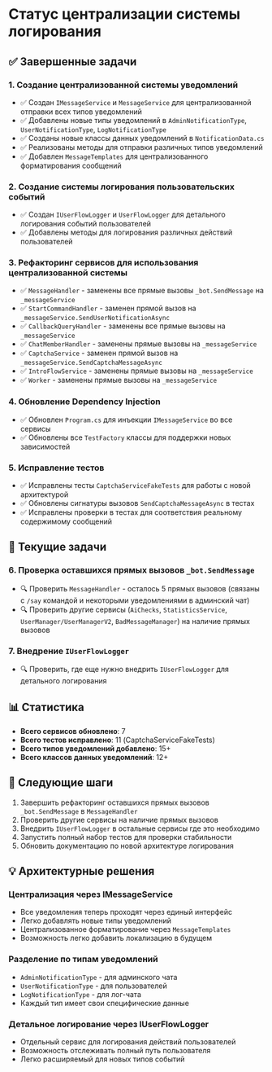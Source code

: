 # Статус централизации системы логирования

## ✅ Завершенные задачи

### 1. Создание централизованной системы уведомлений
- ✅ Создан `IMessageService` и `MessageService` для централизованной отправки всех типов уведомлений
- ✅ Добавлены новые типы уведомлений в `AdminNotificationType`, `UserNotificationType`, `LogNotificationType`
- ✅ Созданы новые классы данных уведомлений в `NotificationData.cs`
- ✅ Реализованы методы для отправки различных типов уведомлений
- ✅ Добавлен `MessageTemplates` для централизованного форматирования сообщений

### 2. Создание системы логирования пользовательских событий
- ✅ Создан `IUserFlowLogger` и `UserFlowLogger` для детального логирования событий пользователей
- ✅ Добавлены методы для логирования различных действий пользователей

### 3. Рефакторинг сервисов для использования централизованной системы
- ✅ `MessageHandler` - заменены все прямые вызовы `_bot.SendMessage` на `_messageService`
- ✅ `StartCommandHandler` - заменен прямой вызов на `_messageService.SendUserNotificationAsync`
- ✅ `CallbackQueryHandler` - заменены все прямые вызовы на `_messageService`
- ✅ `ChatMemberHandler` - заменены прямые вызовы на `_messageService`
- ✅ `CaptchaService` - заменен прямой вызов на `_messageService.SendCaptchaMessageAsync`
- ✅ `IntroFlowService` - заменены прямые вызовы на `_messageService`
- ✅ `Worker` - заменены прямые вызовы на `_messageService`

### 4. Обновление Dependency Injection
- ✅ Обновлен `Program.cs` для инъекции `IMessageService` во все сервисы
- ✅ Обновлены все `TestFactory` классы для поддержки новых зависимостей

### 5. Исправление тестов
- ✅ Исправлены тесты `CaptchaServiceFakeTests` для работы с новой архитектурой
- ✅ Обновлены сигнатуры вызовов `SendCaptchaMessageAsync` в тестах
- ✅ Исправлены проверки в тестах для соответствия реальному содержимому сообщений

## 🔄 Текущие задачи

### 6. Проверка оставшихся прямых вызовов `_bot.SendMessage`
- 🔍 Проверить `MessageHandler` - осталось 5 прямых вызовов (связаны с `/say` командой и некоторыми уведомлениями в админский чат)
- 🔍 Проверить другие сервисы (`AiChecks`, `StatisticsService`, `UserManager/UserManagerV2`, `BadMessageManager`) на наличие прямых вызовов

### 7. Внедрение `IUserFlowLogger`
- 🔍 Проверить, где еще нужно внедрить `IUserFlowLogger` для детального логирования

## 📊 Статистика

- **Всего сервисов обновлено**: 7
- **Всего тестов исправлено**: 11 (CaptchaServiceFakeTests)
- **Всего типов уведомлений добавлено**: 15+
- **Всего классов данных уведомлений**: 12+

## 🎯 Следующие шаги

1. Завершить рефакторинг оставшихся прямых вызовов `_bot.SendMessage` в `MessageHandler`
2. Проверить другие сервисы на наличие прямых вызовов
3. Внедрить `IUserFlowLogger` в остальные сервисы где это необходимо
4. Запустить полный набор тестов для проверки стабильности
5. Обновить документацию по новой архитектуре логирования

## 💡 Архитектурные решения

### Централизация через IMessageService
- Все уведомления теперь проходят через единый интерфейс
- Легко добавлять новые типы уведомлений
- Централизованное форматирование через `MessageTemplates`
- Возможность легко добавить локализацию в будущем

### Разделение по типам уведомлений
- `AdminNotificationType` - для админского чата
- `UserNotificationType` - для пользователей
- `LogNotificationType` - для лог-чата
- Каждый тип имеет свои специфические данные

### Детальное логирование через IUserFlowLogger
- Отдельный сервис для логирования действий пользователей
- Возможность отслеживать полный путь пользователя
- Легко расширяемый для новых типов событий 